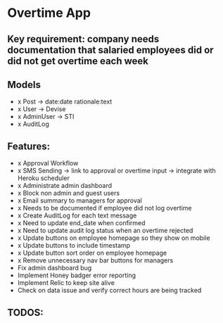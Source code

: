 # Overtime App

## Key requirement: company needs documentation that salaried employees did or did not get overtime each week

## Models
- x Post -> date:date rationale:text
- x User -> Devise
- x AdminUser -> STI
- x AuditLog

## Features:
- x Approval Workflow
- x SMS Sending -> link to approval or overtime input -> integrate with Heroku scheduler
- x Administrate admin dashboard
- x Block non admin and guest users
- x Email summary to managers for approval
- x Needs to be documented if employee did not log overtime
- x Create AuditLog for each text message
- x Need to update end_date when confirmed
- x Need to update audit log status when an overtime rejected
- x Update buttons on employee homepage so they show on mobile
- x Update buttons to include timestamp
- x Update button sort order on employee homepage
- x Remove unnecessary nav bar buttons for managers
- Fix admin dashboard bug
- Implement Honey badger error reporting
- Implement Relic to keep site alive
- Check on data issue and verify correct hours are being tracked
## TODOS:
